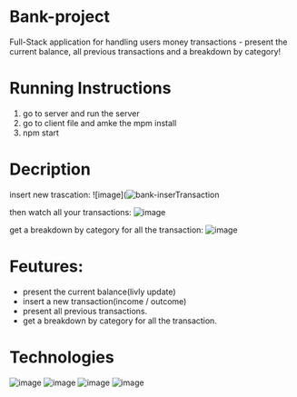 # Bank-project

 Full-Stack application for handling users money transactions - present the current balance, all previous transactions and a breakdown by category!

# Running Instructions
1. go to server and run the server
2. go to client file and amke the mpm install
3. npm start


# Decription
insert new trascation:
![image](![bank-inserTransaction](https://user-images.githubusercontent.com/70105078/203824700-2d00a107-c2bd-4436-892b-af6ed12282a8.png)

then watch all your transactions:
![image](![bank-transactions](https://user-images.githubusercontent.com/70105078/203824781-aac3431f-829c-49c7-ab25-a9aec8ab192f.png))

get a breakdown by category for all the transaction:
![image](![bank-breakdown](https://user-images.githubusercontent.com/70105078/203824829-a141d201-aebe-4395-8682-847afc63da12.png))

# Feutures:
- present the current balance(livly update)
- insert a new transaction(income / outcome)
- present all previous transactions.
- get a breakdown by category for all the transaction.


# Technologies
![image](https://user-images.githubusercontent.com/70105078/201467752-6abce208-9681-4029-8757-5e7b849c8cd7.png)
![image](https://user-images.githubusercontent.com/70105078/201467773-36247067-2e4a-48bf-ad45-b5089a8c7c46.png)
![image](https://user-images.githubusercontent.com/70105078/201467796-8d87363e-3c9e-48d0-b69e-11f93563a45c.png)
![image](https://user-images.githubusercontent.com/70105078/201467810-3414f503-7749-48db-b42d-c8cda3bfa6e1.png)
